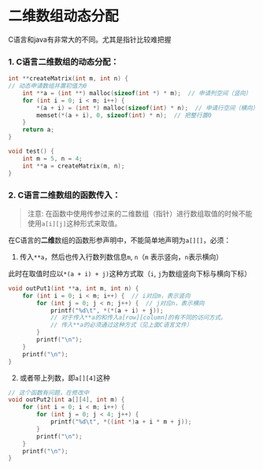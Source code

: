 # 二维数组动态分配

C语言和java有非常大的不同。尤其是指针比较难把握

### 1. C语言二维数组的动态分配：

```c
int **createMatrix(int m, int n) {
// 动态申请数组并置初值为0
    int **a = (int **) malloc(sizeof(int *) * m);  // 申请列空间（竖向）
    for (int i = 0; i < m; i++) {
        *(a + i) = (int *) malloc(sizeof(int) * n);  // 申请行空间（横向）
        memset(*(a + i), 0, sizeof(int) * n);  // 把整行置0
    }
    return a;
}

void test() {
    int m = 5, n = 4;
    int **a = createMatrix(m, n);
}
```

### 2. C语言二维数组的函数传入：

> 注意: 在函数中使用传参过来的二维数组（指针）进行数组取值的时候不能使用`a[i][j]`这种形式来取值。

在C语言的**二维**数组的函数形参声明中，不能简单地声明为`a[][]`，必须：

1. 传入`**a`，然后也传入行数列数信息`m`, `n`（`m` 表示竖向，`n`表示横向）

此时在取值时应以`*(a + i) + j)`这种方式取（`i`, `j`为数组竖向下标与横向下标）

```c
void outPut1(int **a, int m, int n) {
    for (int i = 0; i < m; i++) {  // i对应m，表示竖向
        for (int j = 0; j < n; j++) {  // j对应n，表示横向
            printf("%d\t", *(*(a + i) + j));
            // 对于传入**a的和传入a[row][column]的有不同的访问方式。
            // 传入**a的必须通过这种方式（见上面C语言文件）
        }
        printf("\n");
    }
    printf("\n");
}
```

2. 或者带上列数，即`a[][4]`这种

```c
// 这个函数有问题，在修改中
void outPut2(int a[][4], int m) {
    for (int i = 0; i < m; i++) {
        for (int j = 0; j < 4; j++) {
            printf("%d\t", *((int *)a + i * m + j));
        }
        printf("\n");
    }
    printf("\n");
}
```

